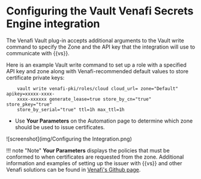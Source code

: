 # Configuring the Vault Venafi Secrets Engine integration

The Venafi Vault plug-in accepts additional arguments to the Vault write command to specify the Zone and the API key that the integration will use to communicate with {{vs}}.

Here is an example Vault write command to set up a role with a specified API key and zone along with Venafi-recommended default values to store certificate private keys:

        
        vault write venafi-pki/roles/cloud cloud_url= zone="Default" apikey=xxxxx-xxxx-
        xxxx-xxxxxx generate_lease=true store_by_cn="true" store_pkey="true"
        store_by_serial="true" ttl=1h max_ttl=1h

* Use **Your Parameters** on the Automation page to determine which zone should be used to issue certificates. 

![screenshot](img/Configuring the Integration.png)

!!! note "Note"
    **Your Parameters** displays the policies that must be conformed to when  certificates are requested from the zone. 
    Additional information and examples of setting up the issuer with {{vs}} and other Venafi solutions can be found in [Venafi's Github page](https://github.com/Venafi).